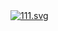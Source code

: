 <a href="./">
  <img alt="111.svg" src="https://pic.stackoverflow.wiki/uploadImages/123/127/43/226/2022/01/24/13/30/c3eaecd9-989a-4a5a-897f-6c99e53d2eab.svg">
</a>
